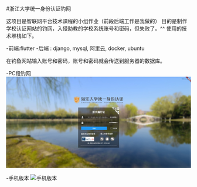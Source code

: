 #浙江大学统一身份认证钓网

这项目是智联网平台技术课程的小组作业（前段后端工作是我做的）
目的是制作学校认证网站的钓网，入侵助教的学校系统账号和密码，但失败了。^^
使用的技术堆栈如下。

-前端:flutter
-后端 : django, mysql, 阿里云, docker, ubuntu

在钓鱼网站输入账号和密码，账号和密码就会传送到服务器的数据库。

-PC段钓网
![电脑版本](https://github.com/edward5419/zhejiang_univ_hacking_project/raw/main/fishing_site/readme_data/computer.jpg)


-手机版本
![手机版本](https://github.com/edward5419/zhejiang_univ_hacking_project/raw/main/fishing_site/readme_data/phone.jpg)
